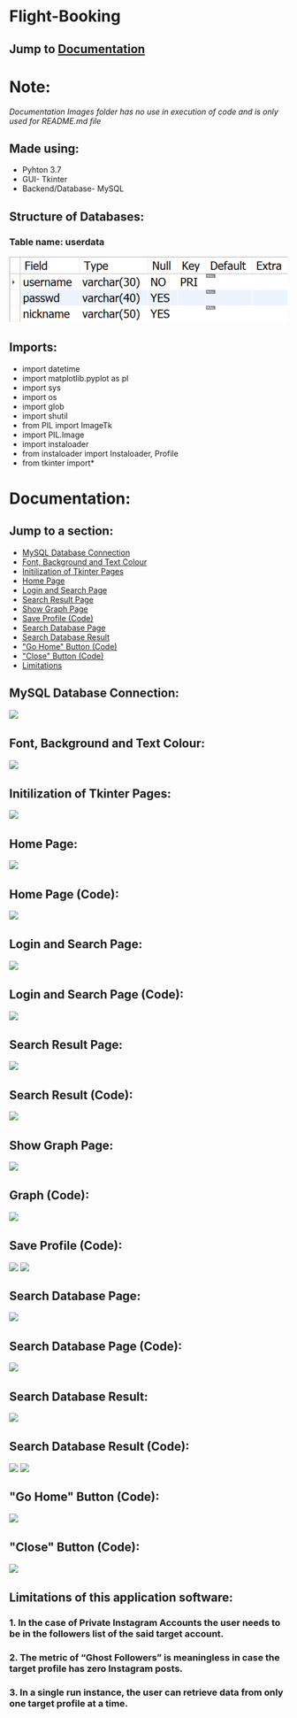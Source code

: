 # Flight-Booking

## Jump to [Documentation](#documentation)

# Note:

*Documentation Images folder has no use in execution of code and is only used for README.md file*


## Made using:
* Pyhton 3.7
* GUI- Tkinter
* Backend/Database- MySQL


## Structure of Databases:

### Table name: userdata

![](https://github.com/Rahul-s-007/Flight-Booking/blob/main/Documentation%20%20images/Table%20Descriptions/user%20logon.png)

## Imports:
* import datetime
* import matplotlib.pyplot as pl
* import sys
* import os
* import glob
* import shutil
* from PIL import ImageTk
* import PIL.Image
* import instaloader
* from instaloader import Instaloader, Profile
* from tkinter import*

# Documentation:

## Jump to a section:
* [MySQL Database Connection](#mysql-database-connection)
* [Font, Background and Text Colour](#font-background-and-text-colour)
* [Initilization of Tkinter Pages](#initilization-of-tkinter-pages)
* [Home Page](#home-page)
* [Login and Search Page](#login-and-search-page)
* [Search Result Page](#search-result-page)
* [Show Graph Page](#show-graph-page)
* [Save Profile (Code)](#save-profile-code)
* [Search Database Page](#search-database-page)
* [Search Database Result](#search-database-result)
* ["Go Home" Button (Code)](#go-home-button-code)
* ["Close" Button (Code)](#close-button-code)
* [Limitations](#limitations-of-this-application-software)

## MySQL Database Connection:
![](Documentation%20Images/codemysqllogin.jpg)

## Font, Background and Text Colour:
![](Documentation%20Images/codefonts.jpg)

## Initilization of Tkinter Pages:
![](Documentation%20Images/codetkinit.jpg)

## Home Page:
![](Documentation%20Images/HomePage.jpg)

## Home Page (Code):
![](Documentation%20Images/codehomepage.jpg)

## Login and Search Page:
![](Documentation%20Images/loginpage.jpg)

## Login and Search Page (Code):
![](Documentation%20Images/codeloginpage1.jpg)

## Search Result Page:
![](Documentation%20Images/afterlogin.jpg)

## Search Result (Code):
![](Documentation%20Images/codesearchresult1.jpg)

## Show Graph Page:
![](Documentation%20Images/profileGraph.jpg)

## Graph (Code):
![](Documentation%20Images/codeshowgraph.jpg)

## Save Profile (Code):
![](Documentation%20Images/codesaveprofile1.jpg)
![](Documentation%20Images/codesaveprofile2.jpg)

## Search Database Page:
![](Documentation%20Images/databasesearch.jpg)

## Search Database Page (Code):
![](Documentation%20Images/codesearchdatabase1.jpg)

## Search Database Result:
![](Documentation%20Images/databaseresult.jpg)

## Search Database Result (Code):
![](Documentation%20Images/codesearchdatabase2.jpg)
![](Documentation%20Images/codesearchdatabase3.jpg)

## "Go Home" Button (Code):
![](Documentation%20Images/codebacktohome.jpg)

## "Close" Button (Code):
![](Documentation%20Images/codeexitprogram.jpg)

## Limitations of this application software:
### 1. In the case of Private Instagram Accounts the user needs to be in the followers list      of the said target account.
### 2. The metric of “Ghost Followers” is meaningless in case the target profile has    zero Instagram posts.
### 3. In a single run instance, the user can retrieve data from only one target profile at a time.

